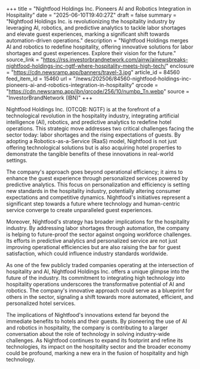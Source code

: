 +++
title = "Nightfood Holdings Inc. Pioneers AI and Robotics Integration in Hospitality"
date = "2025-06-10T19:40:27Z"
draft = false
summary = "Nightfood Holdings Inc. is revolutionizing the hospitality industry by leveraging AI, robotics, and predictive analytics to tackle labor shortages and elevate guest experiences, marking a significant shift towards automation-driven operations."
description = "Nightfood Holdings merges AI and robotics to redefine hospitality, offering innovative solutions for labor shortages and guest experiences. Explore their vision for the future."
source_link = "https://rss.investorbrandnetwork.com/ainw/ainewsbreaks-nightfood-holdings-inc-ngtf-where-hospitality-meets-high-tech/"
enclosure = "https://cdn.newsramp.app/banners/travel-3.jpg"
article_id = 84560
feed_item_id = 15460
url = "/news/202506/84560-nightfood-holdings-inc-pioneers-ai-and-robotics-integration-in-hospitality"
qrcode = "https://cdn.newsramp.app/ibn/qrcode/256/10/numbp_Tn.webp"
source = "InvestorBrandNetwork (IBN)"
+++

<p>Nightfood Holdings Inc. (OTCQB: NGTF) is at the forefront of a technological revolution in the hospitality industry, integrating artificial intelligence (AI), robotics, and predictive analytics to redefine hotel operations. This strategic move addresses two critical challenges facing the sector today: labor shortages and the rising expectations of guests. By adopting a Robotics-as-a-Service (RaaS) model, Nightfood is not just offering technological solutions but is also acquiring hotel properties to demonstrate the tangible benefits of these innovations in real-world settings.</p><p>The company's approach goes beyond operational efficiency; it aims to enhance the guest experience through personalized services powered by predictive analytics. This focus on personalization and efficiency is setting new standards in the hospitality industry, potentially altering consumer expectations and competitive dynamics. Nightfood's initiatives represent a significant step towards a future where technology and human-centric service converge to create unparalleled guest experiences.</p><p>Moreover, Nightfood's strategy has broader implications for the hospitality industry. By addressing labor shortages through automation, the company is helping to future-proof the sector against ongoing workforce challenges. Its efforts in predictive analytics and personalized service are not just improving operational efficiencies but are also raising the bar for guest satisfaction, which could influence industry standards worldwide.</p><p>As one of the few publicly traded companies operating at the intersection of hospitality and AI, Nightfood Holdings Inc. offers a unique glimpse into the future of the industry. Its commitment to integrating high technology into hospitality operations underscores the transformative potential of AI and robotics. The company's innovative approach could serve as a blueprint for others in the sector, signaling a shift towards more automated, efficient, and personalized hotel services.</p><p>The implications of Nightfood's innovations extend far beyond the immediate benefits to hotels and their guests. By pioneering the use of AI and robotics in hospitality, the company is contributing to a larger conversation about the role of technology in solving industry-wide challenges. As Nightfood continues to expand its footprint and refine its technologies, its impact on the hospitality sector and the broader economy could be profound, marking a new era in the fusion of hospitality and high technology.</p>